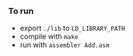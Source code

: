 ### To run

- export `./lib` to `LD_LIBRARY_PATH`
- compile with `make`
- run with `assembler Add.asm`
